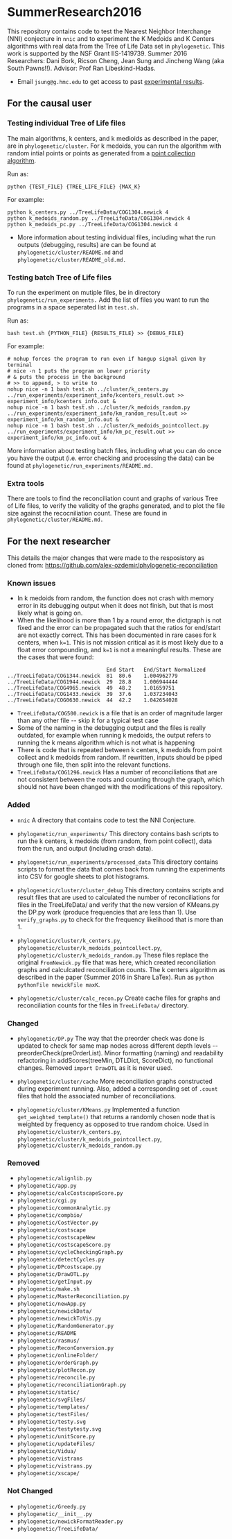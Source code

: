 # SummerResearch2016

This repository contains code to test the Nearest Neighbor Interchange (NNI) conjecture in `nnic` and to experiment the K Medoids and K Centers algorithms with real data from the Tree of Life Data set in `phylogenetic`. This work is supported by the NSF Grant IIS-1419739.  Summer 2016 Researchers: Dani Bork, Ricson Cheng, Jean Sung and Jincheng Wang (aka South Pawns!!). Advisor: Prof Ran Libeskind-Hadas. 

* Email `jsung@g.hmc.edu` to get access to past [experimental results](https://drive.google.com/drive/u/0/folders/0B9z84Or5GzOnX21VcjhlbXdYS0E).  

## For the causal user

### Testing individual Tree of Life files
The main algorithms, k centers, and k medioids as described in the paper, are in `phylogenetic/cluster`. For k medoids, you can run the algorithm with random intial points or points as generated from a [point collection algorithm](https://en.wikipedia.org/wiki/Lloyd%27s_algorithm).

Run as:
```
python {TEST_FILE} {TREE_LIFE_FILE} {MAX_K}
```

For example:
```
python k_centers.py ../TreeLifeData/COG1304.newick 4 
python k_medoids_random.py ../TreeLifeData/COG1304.newick 4 
python k_medoids_pc.py ../TreeLifeData/COG1304.newick 4 
```

* More information about testing individual files, including what the run outputs (debugging, results) are can be found at `phylogenetic/cluster/README.md` and `phylogenetic/cluster/README_old.md.`


### Testing batch Tree of Life files
To run the experiment on mutiple files, be in directory `phylogenetic/run_experiments.` Add the list of files you want to run the programs in a space seperated list in `test.sh.`

Run as:
```
bash test.sh {PYTHON_FILE} {RESULTS_FILE} >> {DEBUG_FILE}
```

For example:
```
# nohup forces the program to run even if hangup signal given by terminal
# nice -n 1 puts the program on lower priority 
# & puts the process in the background
# >> to append, > to write to 
nohup nice -n 1 bash test.sh ../cluster/k_centers.py ../run_experiments/experiment_info/kcenters_result.out >> experiment_info/kcenters_info.out &
nohup nice -n 1 bash test.sh ../cluster/k_medoids_random.py ../run_experiments/experiment_info/km_random_result.out >> experiment_info/km_random_info.out &
nohup nice -n 1 bash test.sh ../cluster/k_medoids_pointcollect.py ../run_experiments/experiment_info/km_pc_result.out >> experiment_info/km_pc_info.out &
```

More information about testing batch files, including what you can do once you have the output (i.e. error checking and processing the data) can be found at `phylogenetic/run_experiments/README.md.`


### Extra tools 
There are tools to find the reconciliation count and graphs of various Tree of Life files, to verify the validity of the graphs generated, and to plot the file size against the recocniliation count. These are found in `phylogenetic/cluster/README.md.`


## For the next researcher 

This details the major changes that were made to the resposistory as cloned from:
https://github.com/alex-ozdemir/phylogenetic-reconciliation

### Known issues
* In k medoids from random, the function does not crash with memory error in its debugging output when it does not finish, but that is most likely what is going on. 
* When the likelihood is more than 1 by a round error, the dictgraph is not fixed and the error can be propagated such that the ratios for end/start are not exactly correct. This has been documented in rare cases for k centers, when `k=1`. This is not mission critical as it is most likely due to a float error compounding, and `k=1` is not a meaningful results. These are the cases that were found:

```
								End	Start	End/Start Normalized
../TreeLifeData/COG1344.newick	81	80.6	1.004962779
../TreeLifeData/COG1944.newick	29	28.8	1.006944444
../TreeLifeData/COG4965.newick	49	48.2	1.01659751
../TreeLifeData/COG1433.newick	39	37.6	1.037234043
../TreeLifeData/COG0630.newick	44	42.2	1.042654028
```
* `TreeLifeData/COG500.newick` is a file that is an order of magnitude larger than any other file -- skip it for a typical test case
* Some of the naming in the debugging output and the files is really outdated, for example when running k medoids, the output refers to running the k means algorithm which is not what is happening
* There is code that is repeated between k centers, k medoids from point collect and k medoids from random. If rewritten, inputs should be piped through one file, then split into the relevant functions. 
* `TreeLifeData/COG1296.newick` Has a number of reconciliations that are not consistent between the roots and counting through the graph, which should not have been changed with the modifications of this repository. 


###  Added

* `nnic` 
A directory that contains code to test the NNI Conjecture.

* `phylogenetic/run_experiments/`
This directory contains bash scripts to run the k centers, k medoids (from random, from point collect), data from the run, and output (including crash data). 

* `phylogenetic/run_experiments/processed_data`
This directory contains scripts to format the data that comes back from running the experiments into CSV for google sheets to plot histograms. 

* `phylogenetic/cluster/cluster_debug`
This directory contains scripts and result files that are used to calculated the number of reconciliations for files in the TreeLifeData/ and verify that the new version of KMeans.py the DP.py work (produce frequencies that are less than 1). Use `verify_graphs.py` to check for the frequency likelihood that is more than 1.  

* `phylogenetic/cluster/k_centers.py`, `phylogenetic/cluster/k_medoids_pointcollect.py`, `phylogenetic/cluster/k_medoids_random.py`
These files replace the original `FromNewick.py` file that was here, which created reconciliation graphs and calculcated reconciliation counts. The k centers algorithm as described in the paper (Summer 2016 in Share LaTex). Run as `python pythonFile newickFile maxK`. 


* `phylogenetic/cluster/calc_recon.py`
Create cache files for graphs and reconciliation counts for the files in `TreeLifeData/` directory. 



### Changed

* `phylogenetic/DP.py`
The way that the preorder check was done is updated to check for same map nodes across different depth levels -- preorderCheck(preOrderList). Minor formatting (naming) and readability refactoring in addScores(treeMin, DTLDict, ScoreDict), no functional changes. Removed `import DrawDTL` as it is never used.

* `phylogenetic/cluster/cache` 
More reconciliation graphs constructed during experiment running. Also, added a corresponding set of `.count` files that hold the associated number of reconciliations. 

* `phylogenetic/cluster/KMeans.py`
Implemented a function `get_weighted_template()` that returns a randomly chosen node that is weighted by frequency as opposed to true random choice. Used in `phylogenetic/cluster/k_centers.py`, `phylogenetic/cluster/k_medoids_pointcollect.py`, `phylogenetic/cluster/k_medoids_random.py`


### Removed 
* `phylogenetic/alignlib.py`
* `phylogenetic/app.py`
* `phylogenetic/calcCostscapeScore.py`
* `phylogenetic/cgi.py`
* `phylogenetic/commonAnalytic.py`
* `phylogenetic/compbio/`
* `phylogenetic/CostVector.py`
* `phylogenetic/costscape`
* `phylogenetic/costscapeNew`
* `phylogenetic/costscapeScore.py`
* `phylogenetic/cycleCheckingGraph.py`
* `phylogenetic/detectCycles.py`
* `phylogenetic/DPcostscape.py`
* `phylogenetic/DrawDTL.py`
* `phylogenetic/getInput.py`
* `phylogenetic/make.sh`
* `phylogenetic/MasterReconciliation.py`
* `phylogenetic/newApp.py`
* `phylogenetic/newickData/`
* `phylogenetic/newickToVis.py`
* `phylogenetic/RandomGenerator.py`
* `phylogenetic/README`
* `phylogenetic/rasmus/`
* `phylogenetic/ReconConversion.py`
* `phylogenetic/onlineFolder/`
* `phylogenetic/orderGraph.py`
* `phylogenetic/plotRecon.py`
* `phylogenetic/reconcile.py`
* `phylogenetic/reconciliationGraph.py`
* `phylogenetic/static/`
* `phylogenetic/svgFiles/`
* `phylogenetic/templates/`
* `phylogenetic/testFiles/`
* `phylogenetic/testy.svg`
* `phylogenetic/testytesty.svg`
* `phylogenetic/unitScore.py`
* `phylogenetic/updateFiles/`
* `phylogenetic/Vidua/`
* `phylogenetic/vistrans`
* `phylogenetic/vistrans.py`
* `phylogenetic/xscape/`


### Not Changed
* `phylogenetic/Greedy.py`
* `phylogenetic/__init__.py`
* `phylogenetic/newickFormatReader.py`
* `phylogenetic/TreeLifeData/`